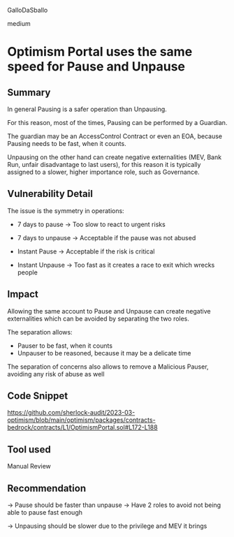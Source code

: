 GalloDaSballo

medium

# Optimism Portal uses the same speed for Pause and Unpause

## Summary

In general Pausing is a safer operation than Unpausing.

For this reason, most of the times, Pausing can be performed by a Guardian.

The guardian may be an AccessControl Contract or even an EOA, because Pausing needs to be fast, when it counts.

Unpausing on the other hand can create negative externalities (MEV, Bank Run, unfair disadvantage to last users), for this reason it is typically assigned to a slower, higher importance role, such as Governance.


## Vulnerability Detail

The issue is the symmetry in operations:
- 7 days to pause -> Too slow to react to urgent risks
- 7 days to unpause -> Acceptable if the pause was not abused

- Instant Pause -> Acceptable if the risk is critical
- Instant Unpause -> Too fast as it creates a race to exit which wrecks people

## Impact

Allowing the same account to Pause and Unpause can create negative externalities which can be avoided by separating the two roles.

The separation allows:
- Pauser to be fast, when it counts
- Unpauser to be reasoned, because it may be a delicate time

The separation of concerns also allows to remove a Malicious Pauser, avoiding any risk of abuse as well

## Code Snippet

https://github.com/sherlock-audit/2023-03-optimism/blob/main/optimism/packages/contracts-bedrock/contracts/L1/OptimismPortal.sol#L172-L188

## Tool used

Manual Review

## Recommendation

-> Pause should be faster than unpause
-> Have 2 roles to avoid not being able to pause fast enough

-> Unpausing should be slower due to the privilege and MEV it brings


